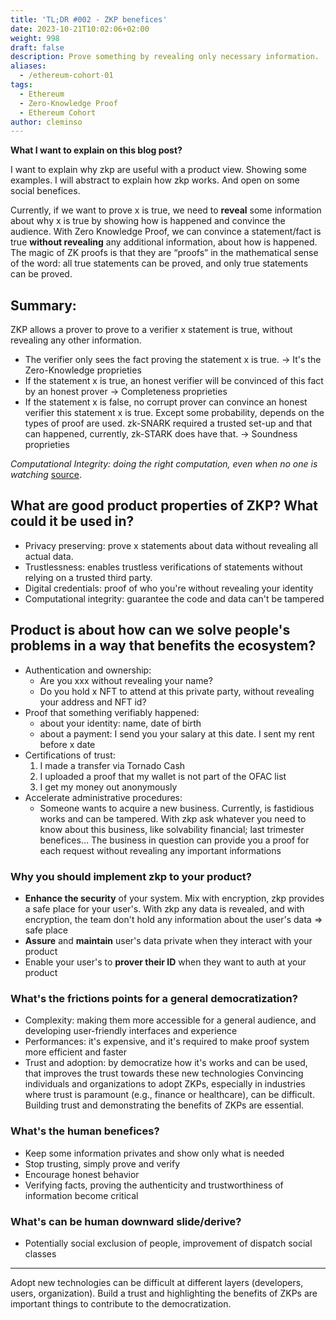 ```yaml
---
title: 'TL;DR #002 - ZKP benefices'
date: 2023-10-21T10:02:06+02:00
weight: 998
draft: false
description: Prove something by revealing only necessary information.
aliases:
  - /ethereum-cohort-01
tags:
  - Ethereum
  - Zero-Knowledge Proof
  - Ethereum Cohort
author: cleminso
---
```


**What I want to explain on this blog post?**

I want to explain why zkp are useful with a product view. Showing some examples. I will abstract to explain how zkp works.
And open on some social benefices.

Currently, if we want to prove x is true, we need to **reveal** some information about why x is true by showing how is happened and convince the audience.
With Zero Knowledge Proof, we can convince a statement/fact is true **without revealing** any additional information, about how is happened.
The magic of ZK proofs is that they are “proofs” in the mathematical sense of the word: all true statements can be proved, and only true statements can be proved.

## Summary:

ZKP allows a prover to prove to a verifier x statement is true, without revealing any other information.
- The verifier only sees the fact proving the statement x is true. → It's the Zero-Knowledge proprieties
- If the statement x is true, an honest verifier will be convinced of this fact by an honest prover → Completeness proprieties
- If the statement x is false, no corrupt prover can convince an honest verifier this statement x is true. Except some probability, depends on the types of proof are used. zk-SNARK required a trusted set-up and that can happened, currently, zk-STARK does have that. → Soundness proprieties

*Computational Integrity: doing the right computation, even when no one is watching* [source](https://www.crowdcast.io/e/computational-integrity/register).

## What are good product properties of ZKP? What could it be used in?

- Privacy preserving: prove x statements about data without revealing all actual data.
- Trustlessness: enables trustless verifications of statements without relying on a trusted third party.
- Digital credentials: proof of who you're without revealing your identity
- Computational integrity: guarantee the code and data can't be tampered

## Product is about how can we solve people's problems in a way that benefits the ecosystem?

- Authentication and ownership:
	- Are you xxx without revealing your name? 
	- Do you hold x NFT to attend at this private party, without revealing your address and NFT id?
- Proof that something verifiably happened:
	- about your identity: name, date of birth
	- about a payment: I send you your salary at this date. I sent my rent before x date
- Certifications of trust:
	1. I made a transfer via Tornado Cash
	2. I uploaded a proof that my wallet is not part of the OFAC list
	3. I get my money out anonymously
- Accelerate administrative procedures:
	- Someone wants to acquire a new business. Currently, is fastidious works and can be tampered. With zkp ask whatever you need to know about this business, like solvability financial; last trimester benefices… The business in question can provide you a proof for each request without revealing any important informations

### Why you should implement zkp to your product?

- **Enhance the security** of your system. Mix with encryption, zkp provides a safe place for your user's. With zkp any data is revealed, and with encryption, the team don't hold any information about the user's data => safe place
- **Assure** and **maintain** user's data private when they interact with your product
- Enable your user's to **prover their ID** when they want to auth at your product

### What's the frictions points for a general democratization?

- Complexity: making them more accessible for a general audience, and developing user-friendly interfaces and experience
- Performances: it's expensive, and it's required to make proof system more efficient and faster
- Trust and adoption: by democratize how it's works and can be used, that improves the trust towards these new technologies
Convincing individuals and organizations to adopt ZKPs, especially in industries where trust is paramount (e.g., finance or healthcare), can be difficult. Building trust and demonstrating the benefits of ZKPs are essential.

### What's the human benefices?

- Keep some information privates and show only what is needed
- Stop trusting, simply prove and verify
- Encourage honest behavior
- Verifying facts, proving the authenticity and trustworthiness of information become critical

### What's can be human downward slide/derive?

- Potentially social exclusion of people, improvement of dispatch social classes

---

Adopt new technologies can be difficult at different layers (developers, users, organization). Build a trust and highlighting the benefits of ZKPs are important things to contribute to the democratization.
